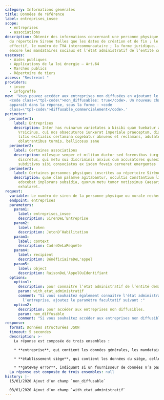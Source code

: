 ```yaml
---
category: Informations générales
title: Données de référence
label: entreprises_insee
scope:
  - entreprises
  - associations
description: Obtenir des informations concernant une personne physique ou morale
  du répertoire Sirene telles que les dates de création et de fin ; le code
  effectif, le numéro de TVA intercommunautaire ; la forme juridique... ou
  encore les mandataires sociaux et l’état administratif de l’entité concernée.
usecases:
  - Aides publiques
  - Applications de la loi énergie – Art.64
  - Marchés publics
  - Répertoire de tiers
access: "Restreint "
providers:
  - insee
  - infogreffe
new: 'Vous pouvez accéder aux entreprises non diffusées en ajoutant le paramètre
  <code class=\"tpl-code\">non_diffusables: true</code>. Un nouveau champ
  apparaît dans la réponse, sous la forme : <code
  class=\"tpl-code\">diffusable_commercialement</code>.'
perimeter:
  perimeter1:
    label: Entreprises
    description: Inter has ruinarum varietates a Nisibi quam tuebatur accitus
      Vrsicinus, cui nos obsecuturos iunxerat imperiale praeceptum, dispicere
      litis exitialis certamina cogebatur abnuens et reclamans, adulatorum
      oblatrantibus turmis, bellicosus sane
  perimeter2:
    label: Certaines associations
    description: milesque semper et militum ductor sed forensibus iurgiis longe
      discretus, qui metu sui discriminis anxius cum accusatores quaesitoresque
      subditivos sibi consociatos ex isdem foveis cerneret emergentes
  perimeter3:
    label: Certaines personnes physiques inscrites au répertoire Sirène
    description: quae clam palamve agitabantur, occultis Constantium litteris
      edocebat inplorans subsidia, quorum metu tumor notissimus Caesaris
      exhalaret.
request:
  variable: Le numéro de siren de la personne physique ou morale recherchée
  endpoint: entreprises
  parameters:
    param1:
      label: entreprises_insee
      description: SirenDeL’Entreprise
    param2:
      label: token
      description: JetonD’Habilitation
    param3:
      label: context
      description: CadreDeLaRequête
    param4:
      label: recipient
      description: BénéficiaireDeL'appel
    param5:
      label: object
      description: RaisonDeL'AppelOuIdentifiant
  options:
    option1:
      description: pour connaitre l’état administratif de l’entité demandée ;
      param: with_etat_administratif
      comment: "Si vous souhaitez également connaitre l'état administratif de
        l’entreprise, ajoutez le paramètre facultatif suivant :"
    option2:
      description: pour accéder aux entreprises non diffusibles.
      param: non_diffusable
      comment: "Si vous souhaitez accéder aux entreprises non diffusibles :"
response:
  format: Données structurées JSON
  timeout: 5 secondes
  description: >-
    La réponse est composée de trois ensembles :

    * **entreprise**, qui contient les données générales, les mandataires sociaux et l’état administratif de la personne physique ou morale ;

    * **établissement siège**, qui contient les données du siège, celles-ci étant disponibles également par l'endpoint `etablissements` ;

    * **gateway error**, indiquant si un fournisseur de données n’a pas fonctionné.
  La réponse est composée de trois ensembles: null
history: |-
  15/01/2020 Ajout d’un champ `non_diffusable`

  03/01/2020 Ajout d’un champ `with_etat_administratif`
---
```

